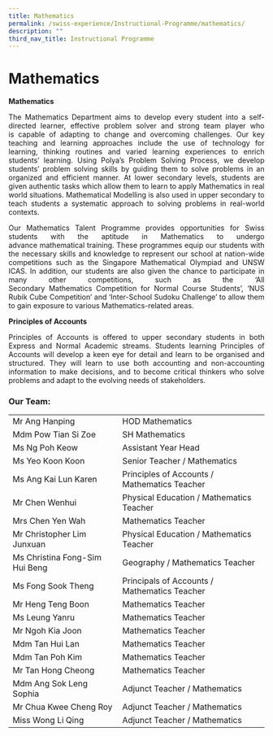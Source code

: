 ```yaml
---
title: Mathematics
permalink: /swiss-experience/Instructional-Programme/mathematics/
description: ""
third_nav_title: Instructional Programme
---
```

# Mathematics


**Mathematics**

<p style="text-align: justify;">The Mathematics Department aims to develop every student into a self-directed learner, effective problem solver and strong team player who is capable of adapting to change and overcoming challenges. Our key teaching and learning approaches include the use of technology for learning, thinking routines and varied learning experiences to enrich students’ learning. Using Polya’s Problem Solving Process, we develop students’ problem solving skills by guiding them to solve problems in an organized and efficient manner. At lower secondary levels, students are given authentic tasks which allow them to learn to apply Mathematics in real world situations. Mathematical Modelling is also used in upper secondary to teach students a systematic approach to solving problems in real-world contexts.</p>

<p style="text-align: justify;">Our Mathematics Talent Programme provides opportunities for Swiss students with the aptitude in Mathematics to undergo advance mathematical training. These programmes equip our students with the necessary skills and knowledge to represent our school at nation-wide competitions such as the Singapore Mathematical Olympiad and UNSW ICAS. In addition, our students are also given the chance to participate in many other competitions, such as the ‘All Secondary Mathematics Competition for Normal Course Students’, ‘NUS Rubik Cube Competition’ and ‘Inter-School Sudoku Challenge’ to allow them to gain exposure to various Mathematics-related areas.</p>

**Principles of Accounts**

<p style="text-align: justify;">Principles of Accounts is offered to upper secondary students in both Express and Normal Academic streams. Students learning Principles of Accounts will develop a keen eye for detail and learn to be organised and structured. They will learn to use both accounting and non-accounting information to make decisions, and to become critical thinkers who solve problems and adapt to the evolving needs of stakeholders.</p>

### Our Team:

|                                |                                 |
|-------------------|-------------------------------|
| Mr Ang Hanping                 | HOD Mathematics                               |
| Mdm Pow Tian Si Zoe            | SH Mathematics                                |
| Ms Ng Poh Keow                 | Assistant Year Head                           |
| Ms Yeo Koon Koon               | Senior Teacher / Mathematics                  |
| Ms Ang Kai Lun Karen           | Principles of Accounts  / Mathematics Teacher |
| Mr Chen Wenhui                 | Physical Education / Mathematics Teacher      |
| Mrs Chen Yen Wah               | Mathematics Teacher                           |
| Mr Christopher Lim Junxuan     | Physical Education / Mathematics Teacher      |
| Ms Christina Fong-Sim Hui Beng | Geography / Mathematics Teacher               |
| Ms Fong Sook Theng             | Principals of Accounts / Mathematics Teacher  |
| Mr Heng Teng Boon              | Mathematics Teacher                           |
| Ms Leung Yanru                 | Mathematics Teacher                           |
| Mr Ngoh Kia Joon               | Mathematics Teacher                           |
| Mdm Tan Hui Lan                | Mathematics Teacher                           |
| Mdm Tan Poh Kim                | Mathematics Teacher                           |
| Mr Tan Hong Cheong             | Mathematics Teacher                           |
| Mdm Ang Sok Leng Sophia        | Adjunct Teacher / Mathematics                 |
| Mr Chua Kwee Cheng Roy         | Adjunct Teacher / Mathematics                 |
| Miss Wong Li Qing              | Adjunct Teacher / Mathematics                 |